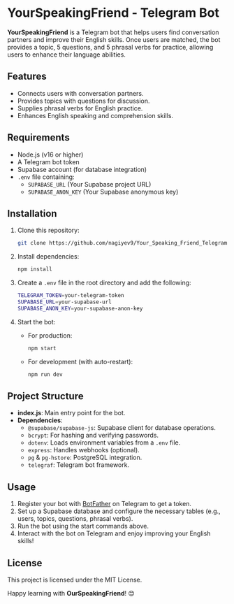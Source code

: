 # YourSpeakingFriend - Telegram Bot

**YourSpeakingFriend** is a Telegram bot that helps users find conversation partners and improve their English skills. Once users are matched, the bot provides a topic, 5 questions, and 5 phrasal verbs for practice, allowing users to enhance their language abilities.

## Features

- Connects users with conversation partners.
- Provides topics with questions for discussion.
- Supplies phrasal verbs for English practice.
- Enhances English speaking and comprehension skills.

## Requirements

- Node.js (v16 or higher)
- A Telegram bot token
- Supabase account (for database integration)
- `.env` file containing:
  - `SUPABASE_URL` (Your Supabase project URL)
  - `SUPABASE_ANON_KEY` (Your Supabase anonymous key)

## Installation

1. Clone this repository:
   ```bash
   git clone https://github.com/nagiyev9/Your_Speaking_Friend_Telegram
   ```

2. Install dependencies:
   ```bash
   npm install
   ```

3. Create a `.env` file in the root directory and add the following:
   ```bash
   TELEGRAM_TOKEN=your-telegram-token
   SUPABASE_URL=your-supabase-url
   SUPABASE_ANON_KEY=your-supabase-anon-key
   ```

4. Start the bot:
   - For production:
     ```bash
     npm start
     ```
   - For development (with auto-restart):
     ```bash
     npm run dev
     ```

## Project Structure

- **index.js**: Main entry point for the bot.
- **Dependencies**:
  - `@supabase/supabase-js`: Supabase client for database operations.
  - `bcrypt`: For hashing and verifying passwords.
  - `dotenv`: Loads environment variables from a `.env` file.
  - `express`: Handles webhooks (optional).
  - `pg` & `pg-hstore`: PostgreSQL integration.
  - `telegraf`: Telegram bot framework.

## Usage

1. Register your bot with [BotFather](https://core.telegram.org/bots#botfather) on Telegram to get a token.
2. Set up a Supabase database and configure the necessary tables (e.g., users, topics, questions, phrasal verbs).
3. Run the bot using the start commands above.
4. Interact with the bot on Telegram and enjoy improving your English skills!

## License

This project is licensed under the MIT License.

Happy learning with **OurSpeakingFriend**! 😊
